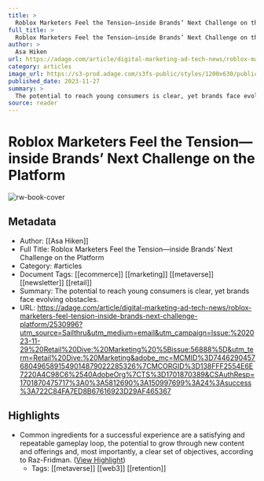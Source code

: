 ```yaml
---
title: >
  Roblox Marketers Feel the Tension—inside Brands’ Next Challenge on the Platform
full_title: >
  Roblox Marketers Feel the Tension—inside Brands’ Next Challenge on the Platform
author: >
  Asa Hiken
url: https://adage.com/article/digital-marketing-ad-tech-news/roblox-marketers-feel-tension-inside-brands-next-challenge-platform/2530996?utm_source=Sailthru&utm_medium=email&utm_campaign=Issue:%202023-11-29%20Retail%20Dive:%20Marketing%20%5Bissue:56888%5D&utm_term=Retail%20Dive:%20Marketing&adobe_mc=MCMID%3D74462904576804965891549014879022285326%7CMCORGID%3D138FFF2554E6E7220A4C98C6%2540AdobeOrg%7CTS%3D1701870389&CSAuthResp=1701870475717%3A0%3A5812690%3A150997699%3A24%3Asuccess%3A722C84FA7ED8B67616923D29AF465367
category: articles
image_url: https://s3-prod.adage.com/s3fs-public/styles/1200x630/public/20231122_Roblox_3x2.jpg
published_date: 2023-11-27
summary: >
  The potential to reach young consumers is clear, yet brands face evolving obstacles.
source: reader
---
```

# Roblox Marketers Feel the Tension—inside Brands’ Next Challenge on the Platform

![rw-book-cover](https://s3-prod.adage.com/s3fs-public/styles/1200x630/public/20231122_Roblox_3x2.jpg)

## Metadata
- Author: [[Asa Hiken]]
- Full Title: Roblox Marketers Feel the Tension—inside Brands’ Next Challenge on the Platform
- Category: #articles
- Document Tags: [[ecommerce]] [[marketing]] [[metaverse]] [[newsletter]] [[retail]] 
- Summary: The potential to reach young consumers is clear, yet brands face evolving obstacles.
- URL: https://adage.com/article/digital-marketing-ad-tech-news/roblox-marketers-feel-tension-inside-brands-next-challenge-platform/2530996?utm_source=Sailthru&utm_medium=email&utm_campaign=Issue:%202023-11-29%20Retail%20Dive:%20Marketing%20%5Bissue:56888%5D&utm_term=Retail%20Dive:%20Marketing&adobe_mc=MCMID%3D74462904576804965891549014879022285326%7CMCORGID%3D138FFF2554E6E7220A4C98C6%2540AdobeOrg%7CTS%3D1701870389&CSAuthResp=1701870475717%3A0%3A5812690%3A150997699%3A24%3Asuccess%3A722C84FA7ED8B67616923D29AF465367

## Highlights
- Common ingredients for a successful experience are a satisfying and repeatable gameplay loop, the potential to grow through new content and offerings and, most importantly, a clear set of objectives, according to Raz-Fridman. ([View Highlight](https://read.readwise.io/read/01hgzpmxm12y5gf5t3bkz37bwq))
    - Tags: [[metaverse]] [[web3]] [[retention]] 


